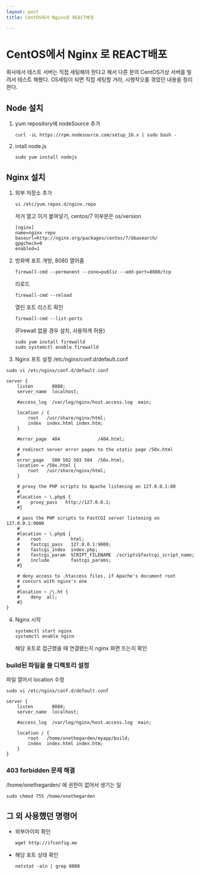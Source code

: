 ```yaml
---
layout: post
title: CentOS에서 Nginx로 REACT배포

---
```


# CentOS에서 Nginx 로 REACT배포



회사에서 테스트 서버는 직접 세팅해야 한다고 해서 다른 분의 CentOS가상 서버를 빌려서 테스트 해봤다. OS세팅이 되면 직접 세팅할 거라, 시행착오를 겪었던 내용을 정리한다.



## Node 설치

1. yum repository에 nodeSource 추가

   ```shell
   curl -sL https://rpm.nodesource.com/setup_10.x | sudo bash -
   ```

2. intall node.js

   ```shell
   sudo yum install nodejs
   ```



## Nginx 설치

1. 외부 저장소 추가

   ```shell
   vi /etc/yum.repos.d/nginx.repo
   ```

   저거 열고 이거 붙여넣기, centos/7 이부분은 os/version

   ```shell
   [nginx]
   name=nginx repo
   baseurl=http://nginx.org/packages/centos/7/$basearch/
   gpgcheck=0
   enabled=1
   ```

2. 방화벽 포트 개방, 8080 열어줌

   ```shell
   firewall-cmd --permanent --zone=public --add-port=8080/tcp
   ```

   리로드

   ```shell
   firewall-cmd --reload
   ```

   열린 포트 리스트 확인

   ```shell
   firewall-cmd --list-ports
   ```

   (Firewall 없을 경우 설치, 사용하게 허용)

   ```shell
   sudo yum install firewalld
   sudo systemctl enable firewalld
   ```

   

3. Nginx 포트 설정 /etc/nginx/conf.d/default.conf

```shell
sudo vi /etc/nginx/conf.d/default.conf
```

```shell
server {
    listen       8080;
    server_name  localhost;

    #access_log  /var/log/nginx/host.access.log  main;

    location / {
        root   /usr/share/nginx/html;
        index  index.html index.htm;
    }

    #error_page  404              /404.html;

    # redirect server error pages to the static page /50x.html
    #
    error_page   500 502 503 504  /50x.html;
    location = /50x.html {
        root   /usr/share/nginx/html;
    }

    # proxy the PHP scripts to Apache listening on 127.0.0.1:80
    #
    #location ~ \.php$ {
    #    proxy_pass   http://127.0.0.1;
    #}

    # pass the PHP scripts to FastCGI server listening on 127.0.0.1:9000
    #
    #location ~ \.php$ {
    #    root           html;
    #    fastcgi_pass   127.0.0.1:9000;
    #    fastcgi_index  index.php;
    #    fastcgi_param  SCRIPT_FILENAME  /scripts$fastcgi_script_name;
    #    include        fastcgi_params;
    #}

    # deny access to .htaccess files, if Apache's document root
    # concurs with nginx's one
    #
    #location ~ /\.ht {
    #    deny  all;
    #}
}
```



4. Nginx 시작

   ```shell
   systemctl start nginx
   systemctl enable nginx
   ```

   해당 포트로 접근했을 때 연결됐는지 nginx 화면 뜨는지 확인



### build된 파일을 쓸 디렉토리 설정

파일 열어서 location 수정

```shell
sudo vi /etc/nginx/conf.d/default.conf
```

```shell
server {
    listen       8080;
    server_name  localhost;

    #access_log  /var/log/nginx/host.access.log  main;

    location / {
        root   /home/onethegarden/myapp/build;
        index  index.html index.htm;
    }
}
```



### 403 forbidden 문제 해결

/home/onethegarden/ 에 권한이 없어서 생기는 일

```shell
sudo chmod 755 /home/onethegarden
```











## 그 외 사용했던 명령어 

- 외부아이피 확인

  ```
  wget http://ifconfig.me
  ```

- 해당 포트 상태 확인

  ```
  netstat -aln | grep 8080
  ```

  
